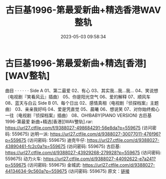 ﻿---
title: 古巨基1996-第最爱新曲+精选香港WAV整轨
date: 2023-05-03 09:58:34
categories: WAV车载音乐、镜像
tags: 华语中文
---
# 古巨基1996-第最爱新曲+精选[香港][WAV整轨]

曲目
· · · · · ·
Side A
01、第二最爱
02、有心
03、其实我…我…我…
04、笑说想（电视剧『笑看风云』插曲）
05、你是阳光空气
06、爱的解释
07、顺风车
08、蓝天与白云
Side B
01、每个日出
02、感情真相（电视剧『侦探档案』主题曲）
03、亲亲我好吗
04、爱是凭直觉
05、晨曦
06、想说笑
07、对你始终痴心一往（电视剧『侦探档案』插曲）
08、OH!BABY(PIANO VERSION)
古巨基1996-第最爱 新曲+精选[香港][WAV整轨].rar: https://url27.ctfile.com/f/9388027-498684291-56e8da?p=559675
(访问密码: 559675)
达明一派: https://url27.ctfile.com/d/9388027-30077011-476f96?p=559675
(访问密码: 559675)
迪克牛仔: https://url27.ctfile.com/d/9388027-43890461-fc2c0a?p=559675
(访问密码: 559675)
古巨基: https://url27.ctfile.com/d/9388027-43929268-279928?p=559675
(访问密码: 559675)
动力火车: https://url27.ctfile.com/d/9388027-44092622-e7a241?p=559675
(访问密码: 559675)
金城武: https://url27.ctfile.com/d/9388027-44134634-9c560a?p=559675
(访问密码: 559675)
原文：[链接](https://blog.sina.com.cn/s/blog_1647c7e76010311po.html)